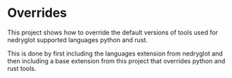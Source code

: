 # Overrides

This project shows how to override the default versions of tools used
for nedryglot supported languages python and rust.

This is done by first including the languages extension from nedryglot
and then including a base extension from this project that overrides
python and rust tools.
